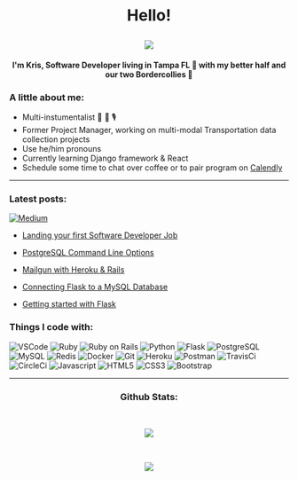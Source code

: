 # <p align='center'>Hello!</p>

  <p align="center">
  <a href="https://github.com/krislitman/KrisLitman">
    <img src="https://img.shields.io/badge/Kris%20Litman-Software%20Developer-blue"&alt="Kris Badge"/>
  </a>
</p>
<!--   ![badge align='center'](https://img.shields.io/badge/Kris%20Litman-Software%20Developer-blue)  -->


<h4 align='center' >I'm Kris, Software Developer living in Tampa FL 🌴 with my better half and our two Bordercollies 🐶</h4>

### A little about me:

- Multi-instumentalist 🎸 🥁 🎙
- Former Project Manager, working on multi-modal Transportation data collection projects
- Use he/him pronouns 
- Currently learning Django framework & React
- Schedule some time to chat over coffee or to pair program on [Calendly](https://calendly.com/kris_litman)

<hr>

### Latest posts: 

<a href="https://kris-litman.medium.com"><img alt="Medium" src="https://img.shields.io/badge/Medium-%23000000.svg?style=for-the-badge&logo=Medium&logoColor=white" />
  
- [Landing your first Software Developer Job](https://kris-litman.medium.com/landing-your-first-software-developer-job-with-a-nontraditional-background-941aef804bd2)
  
- [PostgreSQL Command Line Options](https://kris-litman.medium.com/postgresql-command-line-options-b00b8d025fd3)

- [Mailgun with Heroku & Rails](https://kris-litman.medium.com/mailgun-with-heroku-and-rails-abe8e79d28a1)

- [Connecting Flask to a MySQL Database](https://kris-litman.medium.com/connecting-flask-to-a-mysql-database-6f4d71b85d4e)

- [Getting started with Flask](https://kris-litman.medium.com/getting-started-with-flask-4ba7cc5c5f83)


### Things I code with:

![VSCode](https://img.shields.io/badge/-Visual_Studio_Code-black?style=flat-square&logo=visual%20studio%20code)
![Ruby](https://img.shields.io/badge/-Ruby-black?style=flat-square&logo=ruby&logoColor=white)
![Ruby on Rails](https://img.shields.io/badge/rails-black?style=flat-square&logo=ruby-on-rails&logoColor=white)
![Python](https://img.shields.io/badge/-Python-black?style=flat-square&logo=python&logoColor=white)
![Flask](https://img.shields.io/badge/-Flask-black?style=flat-square&logo=flask&logoColor=white)
![PostgreSQL](https://img.shields.io/badge/-PostgreSQL-black?style=flat-square&logo=postgresql)
![MySQL](https://img.shields.io/badge/-MySQL-black?style=flat-square&logo=mysql)
![Redis](https://img.shields.io/badge/-Redis-black?style=flat-square&logo=redis)
![Docker](https://img.shields.io/badge/-Docker-black?style=flat-square&logo=docker)
![Git](https://img.shields.io/badge/-Git-black?style=flat-square&logo=git&logoColor=white)
![Heroku](https://img.shields.io/badge/-Heroku-black?style=flat-square&logo=heroku)
![Postman](https://img.shields.io/badge/-Postman-black?style=flat-square&logo=postman)
![TravisCi](https://img.shields.io/badge/-Travis-black?style=flat-square&logo=travis-ci)
![CircleCi](https://img.shields.io/badge/-CircleCI-black?style=flat-square&logo=circleci)
![Javascript](https://img.shields.io/badge/-Javascript-black?style=flat-square&logo=javascript&logoColor=white)
![HTML5](https://img.shields.io/badge/-HTML5-black?style=flat-square&logo=html5&logoColor=white)
![CSS3](https://img.shields.io/badge/-CSS3-black?style=flat-square&logo=css3)
![Bootstrap](https://img.shields.io/badge/-Bootstrap-black?style=flat-square&logo=bootstrap)
<br>
<hr>


### <p align='center'>Github Stats: </p>
<br>
<p align="center">
  <a href="https://github.com/krislitman/KrisLitman">
    <img src="https://github-readme-stats.vercel.app/api?username=krislitman&count_private=true&show_icons=true&theme=nord"&alt="Kris Stats" />
  </a>
</p>

<br>
<p align="center">
  <a href="https://github.com/krislitman/KrisLitman">
    <img src="https://github-readme-stats.vercel.app/api/top-langs/?username=krislitman&theme=nord"&alt="Kris Top Languages" />
  </a>
</p>
